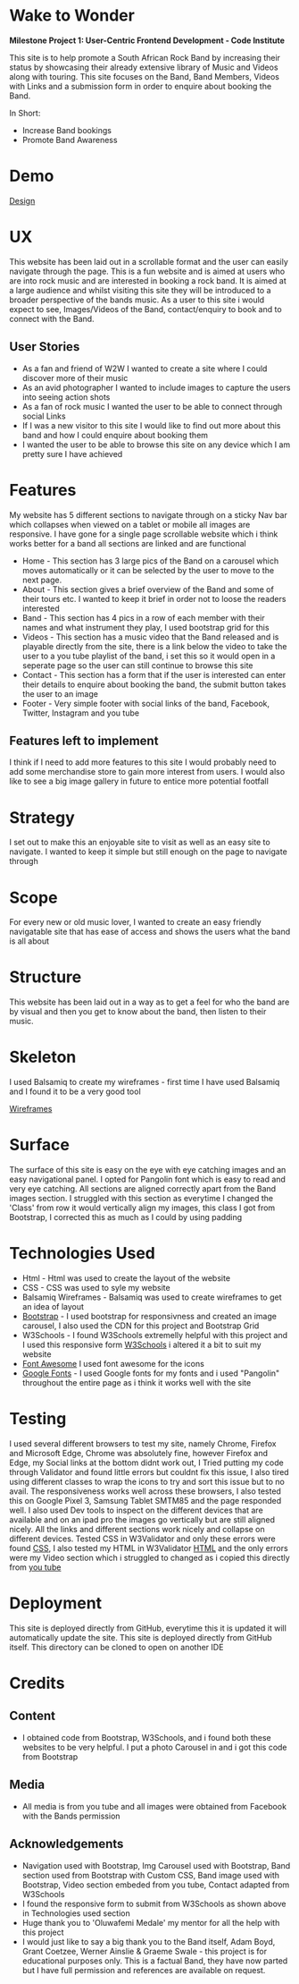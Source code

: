 # **Wake to Wonder**

**Milestone Project 1: User-Centric Frontend Development - Code Institute**

This site is to help promote a South African Rock Band by increasing their status by showcasing their already extensive library of Music and Videos along with touring. This site focuses on the Band, Band Members, Videos with Links and a submission form in order to enquire about booking the Band.

In Short:

- Increase Band bookings
- Promote Band Awareness

# **Demo**

[Design]([https://github.com/kevin1610433/MS1-WakeToWonderBand-Site/blob/master/assets/images/demo.png)


# **UX**

This website has been laid out in a scrollable format and the user can easily navigate through the page. This is a fun website and is aimed at users who are into rock music and are interested in booking a rock band. It is aimed at a large audience and whilst visiting this site they will be introduced to a broader perspective of the bands music. As a user to this site i would expect to see, Images/Videos of the Band, contact/enquiry to book and to connect with the Band.

## User Stories

- As a fan and friend of W2W I wanted to create a site where I could discover more of their music
- As an avid photographer I wanted to include images to capture the users into seeing action shots
- As a fan of rock music I wanted the user to be able to connect through social Links
- If I was a new visitor to this site I would like to find out more about this band and how I could enquire about booking them
- I wanted the user to be able to browse this site on any device which I am pretty sure I have achieved

# **Features**

My website has 5 different sections to navigate through on a sticky Nav bar which collapses when viewed on a tablet or mobile all images are responsive. I have gone for a single page scrollable website which i think works better for a band all sections are linked and are functional

- Home - This section has 3 large pics of the Band on a carousel which moves automatically or it can be selected by the user to move to the next page.
- About - This section gives a brief overview of the Band and some of their tours etc. I wanted to keep it brief in order not to loose the readers interested
- Band - This section has 4 pics in a row of each member with their names and what instrument they play, I used bootstrap grid for this
- Videos - This section has a music video that the Band released and is playable directly from the site, there is a link below the video to take the user to a you tube playlist of the band, i set this so it would open in a seperate page so the user can still continue to browse this site
- Contact - This section has a form that if the user is interested can enter their details to enquire about booking the band, the submit button takes the user to an image
- Footer - Very simple footer with social links of the band, Facebook, Twitter, Instagram and you tube

## Features left to implement

I think if I need to add more features to this site I would probably need to add some merchandise store to gain more interest from users. I would also like to see a big image gallery in future to entice more potential footfall

# **Strategy**

I set out to make this an enjoyable site to visit as well as an easy site to navigate. I wanted to keep it simple but still enough on the page to navigate through

# **Scope**

For every new or old music lover, I wanted to create an easy friendly navigatable site that has ease of access and shows the users what the band is all about

# **Structure**

This website has been laid out in a way as to get a feel for who the band are by visual and then you get to know about the band, then listen to their music.  

# **Skeleton**

I used Balsamiq to create my wireframes - first time I have used Balsamiq and I found it to be a very good tool

[Wireframes](https://github.com/kevin1610433/MS1-WakeToWonderBand-Site/blob/master/assets/images/wireframe/W2WWire.jpg)

# **Surface**

The surface of this site is easy on the eye with eye catching images and an easy navigational panel. I opted for Pangolin font which is easy to read and very eye catching. All sections are aligned correctly apart from the Band images section. I struggled with this section as everytime I changed the 'Class' from row it would vertically align my images, this class I got from Bootstrap, I corrected this as much as I could by using padding

# **Technologies Used**

- Html - Html was used to create the layout of the website
- CSS - CSS was used to syle my website
- Balsamiq Wireframes - Balsamiq was used to create wireframes to get an idea of layout
- [Bootstrap](https://getbootstrap.com/) - I used bootstrap for responsivness and created an image carousel, I also used the CDN for this project and Bootstrap Grid
- W3Schools - I found W3Schools extremelly helpful with this project and I used this responsive form [W3Schools](https://www.w3schools.com/css/tryit.asp?filename=trycss_form_responsive) i altered it a bit to suit my website
- [Font Awesome](https://fontawesome.com) I used font awesome for the icons
- [Google Fonts](https://fonts.google.com/) - I used Google fonts for my fonts and i used "Pangolin" throughout the entire page as i think it works well with the site

# **Testing**

I used several different browsers to test my site, namely Chrome, Firefox and Microsoft Edge, Chrome was absolutely fine, however Firefox and Edge, my Social links at the bottom didnt work out, I Tried putting my code through Validator and found little errors but couldnt fix this issue, I also tired using different classes to wrap the icons to try and sort this issue but to no avail. The responsiveness works well across these browsers, I also tested this on Google Pixel 3, Samsung Tablet SMTM85 and the page responded well. I also used Dev tools to inspect on the different devices that are available and on an ipad pro the images go vertically but are still aligned nicely.
All the links and different sections work nicely and collapse on different devices.
Tested CSS in W3Validator and only these errors were found [CSS](https://validator.w3.org/nu/#textarea), I also tested my HTML in W3Validator [HTML](https://validator.w3.org/nu/#textarea) and the only errors were my Video section which i struggled to changed as i copied this directly from [you tube](https://www.youtube.com/watch?v=3Zz7LipDBFg)

# **Deployment**

This site is deployed directly from GitHub, everytime this it is updated it will automatically update the site. This site is deployed directly from GitHub itself.  This directory can be cloned to open on another IDE

# **Credits**

## Content

- I obtained code from Bootstrap, W3Schools, and i found both these websites to be very helpful. I put a photo Carousel in and i got this code from Bootstrap

## Media

- All media is from you tube and all images were obtained from Facebook with the Bands permission

## Acknowledgements

- Navigation used with Bootstrap, Img Carousel used with Bootstrap, Band section used from Bootstrap with Custom CSS, Band image used with Bootstrap, Video section embeded from you tube, Contact adapted from W3Schools
- I found the responsive form to submit from W3Schools as shown above in Technologies used section
- Huge thank you to 'Oluwafemi Medale' my mentor for all the help with this project
- I would just like to say a big thank you to the Band itself, Adam Boyd, Grant Coetzee, Werner Ainslie & Graeme Swale - this project is for educational purposes only.  This is a factual Band, they have now parted but I have full permission and references are available on request.
